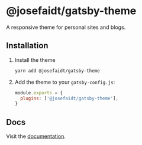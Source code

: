 # @josefaidt/gatsby-theme

A responsive theme for personal sites and blogs.

## Installation

1. Install the theme

   ```sh
   yarn add @josefaidt/gatsby-theme
   ```

2. Add the theme to your `gatsby-config.js`:

   ```js
   module.exports = {
     plugins: ['@josefaidt/gatsby-theme'],
   }
   ```

## Docs

Visit the [documentation](https://gatsby-theme.josefaidt.dev).
